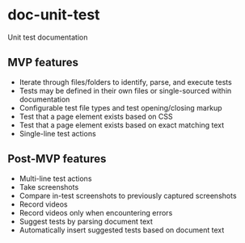 # doc-unit-test

Unit test documentation

## MVP features

*   Iterate through files/folders to identify, parse, and execute tests
*   Tests may be defined in their own files or single-sourced within documentation
*   Configurable test file types and test opening/closing markup
*   Test that a page element exists based on CSS
*   Test that a page element exists based on exact matching text
*   Single-line test actions

## Post-MVP features

*   Multi-line test actions
*   Take screenshots
*   Compare in-test screenshots to previously captured screenshots
*   Record videos
*   Record videos only when encountering errors
*   Suggest tests by parsing document text
*   Automatically insert suggested tests based on document text